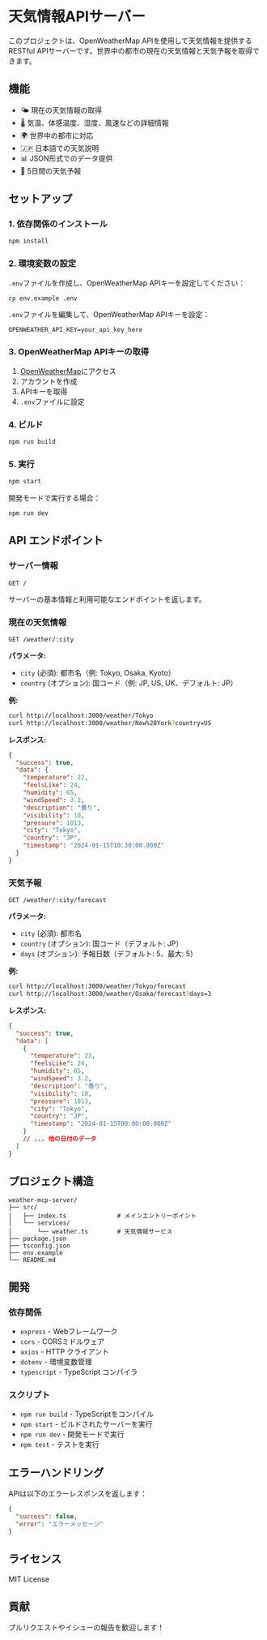 # 天気情報APIサーバー

このプロジェクトは、OpenWeatherMap APIを使用して天気情報を提供するRESTful APIサーバーです。世界中の都市の現在の天気情報と天気予報を取得できます。

## 機能

- 🌤️ 現在の天気情報の取得
- 🌡️ 気温、体感温度、湿度、風速などの詳細情報
- 🌍 世界中の都市に対応
- 🇯🇵 日本語での天気説明
- 📊 JSON形式でのデータ提供
- 🔮 5日間の天気予報

## セットアップ

### 1. 依存関係のインストール

```bash
npm install
```

### 2. 環境変数の設定

`.env`ファイルを作成し、OpenWeatherMap APIキーを設定してください：

```bash
cp env.example .env
```

`.env`ファイルを編集して、OpenWeatherMap APIキーを設定：

```
OPENWEATHER_API_KEY=your_api_key_here
```

### 3. OpenWeatherMap APIキーの取得

1. [OpenWeatherMap](https://openweathermap.org/)にアクセス
2. アカウントを作成
3. APIキーを取得
4. `.env`ファイルに設定

### 4. ビルド

```bash
npm run build
```

### 5. 実行

```bash
npm start
```

開発モードで実行する場合：

```bash
npm run dev
```

## API エンドポイント

### サーバー情報

```
GET /
```

サーバーの基本情報と利用可能なエンドポイントを返します。

### 現在の天気情報

```
GET /weather/:city
```

**パラメータ:**
- `city` (必須): 都市名（例: Tokyo, Osaka, Kyoto）
- `country` (オプション): 国コード（例: JP, US, UK、デフォルト: JP）

**例:**
```bash
curl http://localhost:3000/weather/Tokyo
curl http://localhost:3000/weather/New%20York?country=US
```

**レスポンス:**
```json
{
  "success": true,
  "data": {
    "temperature": 22,
    "feelsLike": 24,
    "humidity": 65,
    "windSpeed": 3.2,
    "description": "曇り",
    "visibility": 10,
    "pressure": 1013,
    "city": "Tokyo",
    "country": "JP",
    "timestamp": "2024-01-15T10:30:00.000Z"
  }
}
```

### 天気予報

```
GET /weather/:city/forecast
```

**パラメータ:**
- `city` (必須): 都市名
- `country` (オプション): 国コード（デフォルト: JP）
- `days` (オプション): 予報日数（デフォルト: 5、最大: 5）

**例:**
```bash
curl http://localhost:3000/weather/Tokyo/forecast
curl http://localhost:3000/weather/Osaka/forecast?days=3
```

**レスポンス:**
```json
{
  "success": true,
  "data": [
    {
      "temperature": 22,
      "feelsLike": 24,
      "humidity": 65,
      "windSpeed": 3.2,
      "description": "曇り",
      "visibility": 10,
      "pressure": 1013,
      "city": "Tokyo",
      "country": "JP",
      "timestamp": "2024-01-15T00:00:00.000Z"
    }
    // ... 他の日付のデータ
  ]
}
```

## プロジェクト構造

```
weather-mcp-server/
├── src/
│   ├── index.ts              # メインエントリーポイント
│   └── services/
│       └── weather.ts        # 天気情報サービス
├── package.json
├── tsconfig.json
├── env.example
└── README.md
```

## 開発

### 依存関係

- `express` - Webフレームワーク
- `cors` - CORSミドルウェア
- `axios` - HTTP クライアント
- `dotenv` - 環境変数管理
- `typescript` - TypeScript コンパイラ

### スクリプト

- `npm run build` - TypeScriptをコンパイル
- `npm start` - ビルドされたサーバーを実行
- `npm run dev` - 開発モードで実行
- `npm test` - テストを実行

## エラーハンドリング

APIは以下のエラーレスポンスを返します：

```json
{
  "success": false,
  "error": "エラーメッセージ"
}
```

## ライセンス

MIT License

## 貢献

プルリクエストやイシューの報告を歓迎します！ 